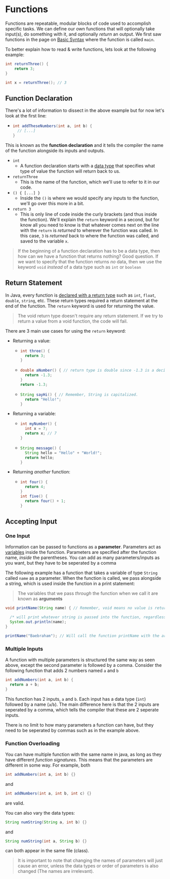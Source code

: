 # Functions




Functions are repeatable, modular blocks of code used to accomplish specific tasks. We can define our own functions that will optionally take input(s), do something with it, and optionally *return* an output. We first saw functions in the page on [Basic Syntax](./Basic-Syntax.md) where the function is called `main`.

To better explain how to read & write functions, lets look at the following example:

```java
int returnThree() {
    return 3;
}

int x = returnThree(); // 3

```

## Function Declaration

There's a lot of information to dissect in the above example but for now let's look at the first line:

- ```java
  int addTheseNumbers(int a, int b) { 
    // [...]
  }
  ```

This is known as the **function declaration** and it tells the compiler the name of the function alongside its inputs and outputs.

- `int`
  - A function declaration starts with a [data type](./Variables.md#data-types) that specifies what type of value the function will return back to us.
- `returnThree`
  - This is the name of the function, which we'll use to refer to it in our code.
- `() { [...] }`
  - Inside the `()` is where we would specify any inputs to the function, we'll go over this more in a bit.
- `return 3`
  - This is only line of code inside the curly brackets (and thus inside the function). We'll explain the `return` keyword in a second, but for know all you need to know is that whatever comes next on the line with the `return` is *returned* to wherever the function was called. In this case, `3` is *returned* back to where the function was called, and saved to the variable `x`.

> If the beginning of a function declaration has to be a data type, then how can we have a function that returns nothing? Good question. If we want to specify that the function returns *no* data, then we use the keyword `void` *instead* of a data type such as `int` or `boolean`

## Return Statement

In Java, every function is [declared with a return type](./Functions.md#function-declaration) such as `int`, `float`, `double`, `string`, etc. These return types required a return statement at the end of the function. The `return` keyword is used for returning the value.

> The void return type doesn't require any return statement. If we try to return a value from a void function, the code will fail.

There are 3 main use cases for using the `return` keyword:

- Returning a value:
  - ```java
    int three() {
      return 3;
    }
    ```
  - ```java
    double aNumber() { // return type is double since -1.3 is a decimal.
      return -1.3;
    }
    return -1.3;
    ```
  - ```java
    String sayHi() { // Remember, String is capitalized.
      return "Hello!";
    }
    ```
- Returning a variable:
  - ```java
    int myNumber() {
      int x = 7;
      return x; // 7
    }
    ```
  - ```java
    String message() {
      String hello = "Hello" + "World!";
      return hello;
    }
    ```
- Returning *another* function:
  - ```java
    int four() {
      return 4;
    }
    int five() {
      return four() + 1;
    }
    ```

## Accepting Input

### One Input

Information can be passed to functions as a **parameter**. Parameters act as [variables](./Variables.md) inside the function. Parameters are specified after the function name, *inside* the parentheses. You can add as many parameters/inputs as you want, but they have to be seperated by a comma

The following example has a function that takes a variable of type `String` called `name` as a parameter. When the function is called, we pass alongside a string, which is used inside the function in a print statement:

> The variables that we pass *through* the function when we call it are known as **arguments**

```java
void printName(String name) { // Remember, void means no value is returned from the function.

  /* will print whatever string is passed into the function, regardless of if what we pass in is a variable, a call to another function, a normal string, etc. */
  System.out.println(name); 
}

printName("Baebraham"); // Will call the function printName with the argument "Baebraham"
```

### Multiple Inputs

A function with multiple parameters is structured the same way as seen above, except the second parameter is followed by a comma. Consider the following function that adds 2 numbers named `a` and `b`

```java
int addNumbers(int a, int b) {
  return a + b;
}
```

This function has 2 inputs, `a` and `b`. Each input has a data type (`int`) followed by a name (`a`/`b`). The main difference here is that the 2 inputs are seperated by a comma, which tells the compiler that these are 2 seperate inputs.

There is no limit to how many parameters a function can have, but they need to be seperated by commas such as in the example above.

### Function Overloading

You can have multiple function with the same name in java, as long as they have different *function signatures*. This means that the parameters are different in some way. For example, both 

```java
int addNumbers(int a, int b) {}
```
and 
```java
int addNumbers(int a, int b, int c) {}
```

are valid.

You can also vary the data types:

```java
String numString(String a, int b) {}
```
and
```java
String numString(int a, String b) {}
```

can both appear in the same file (class).

>It is important to note that changing the names of parameters will just cause an error, unless the data types or order of parameters is also changed (The names are irrelevant).
